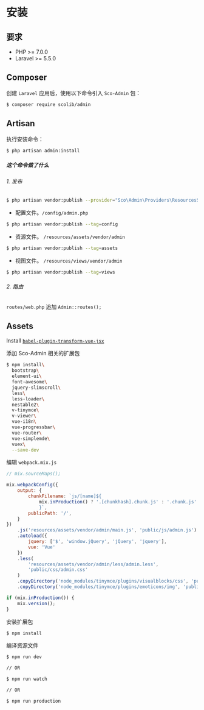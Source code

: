 # 安装

## 要求

- PHP >= 7.0.0
- Laravel >= 5.5.0

## Composer
创建 `Laravel` 应用后，使用以下命令引入 `Sco-Admin` 包：

```sh
$ composer require scolib/admin
```

## Artisan
执行安装命令：

```sh
$ php artisan admin:install
```

##### 这个命令做了什么

###### 1. 发布

```sh
$ php artisan vendor:publish --provider="Sco\Admin\Providers\ResourcesServiceProvider"
```

- 配置文件。`/config/admin.php`

```sh
$ php artisan vendor:publish --tag=config
```

- 资源文件。 `/resources/assets/vendor/admin`

```sh
$ php artisan vendor:publish --tag=assets
```

- 视图文件。 `/resources/views/vendor/admin`

```sh
$ php artisan vendor:publish --tag=views
```

###### 2. 路由

`routes/web.php` 追加 `Admin::routes();`


## Assets

Install [`babel-plugin-transform-vue-jsx`](https://github.com/vuejs/babel-plugin-transform-vue-jsx)

添加 Sco-Admin 相关的扩展包

```sh
$ npm install\
  bootstrap\
  element-ui\
  font-awesome\
  jquery-slimscroll\
  less\
  less-loader\
  nestable2\
  v-tinymce\
  v-viewer\
  vue-i18n\
  vue-progressbar\
  vue-router\
  vue-simplemde\
  vuex\
  --save-dev
```

编辑 `webpack.mix.js`

```javascript
// mix.sourceMaps();

mix.webpackConfig({
    output: {
        chunkFilename: `js/[name]${
            mix.inProduction() ? '.[chunkhash].chunk.js' : '.chunk.js'
            }`,
        publicPath: '/',
    }
})
    .js('resources/assets/vendor/admin/main.js', 'public/js/admin.js')
    .autoload({
        jquery: ['$', 'window.jQuery', 'jQuery', 'jquery'],
        vue: 'Vue'
    })
    .less(
        'resources/assets/vendor/admin/less/admin.less',
        'public/css/admin.css'
    )
    .copyDirectory('node_modules/tinymce/plugins/visualblocks/css', 'public/js/tinymce/plugins/visualblocks/css')
    .copyDirectory('node_modules/tinymce/plugins/emoticons/img', 'public/js/tinymce/plugins/emoticons/img')

if (mix.inProduction()) {
    mix.version();
}
```

安装扩展包

```sh
$ npm install
```

编译资源文件

```sh
$ npm run dev

// OR

$ npm run watch

// OR

$ npm run production
```
